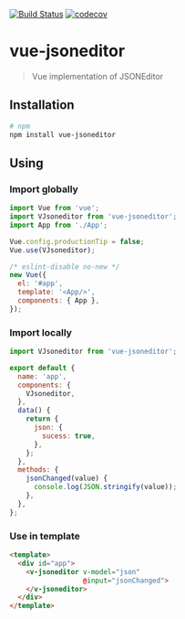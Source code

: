 [![Build Status](https://travis-ci.org/manico/vue-jsoneditor.svg?branch=master)](https://travis-ci.org/manico/vue-jsoneditor) [![codecov](https://codecov.io/gh/manico/vue-jsoneditor/branch/master/graph/badge.svg)](https://codecov.io/gh/manico/vue-jsoneditor)

# vue-jsoneditor

> Vue implementation of JSONEditor

## Installation

```bash
# npm
npm install vue-jsoneditor
```

## Using

### Import globally

```javascript
import Vue from 'vue';
import VJsoneditor from 'vue-jsoneditor';
import App from './App';

Vue.config.productionTip = false;
Vue.use(VJsoneditor);

/* eslint-disable no-new */
new Vue({
  el: '#app',
  template: '<App/>',
  components: { App },
});
```

### Import locally

```javascript
import VJsoneditor from 'vue-jsoneditor';

export default {
  name: 'app',
  components: {
    VJsoneditor,
  },
  data() {
    return {
      json: {
        sucess: true,
      },
    };
  },
  methods: {
    jsonChanged(value) {
      console.log(JSON.stringify(value));
    },
  },
};
```

### Use in template

```html
<template>
  <div id="app">
    <v-jsoneditor v-model="json"
                  @input="jsonChanged">
    </v-jsoneditor>
  </div>
</template>
```